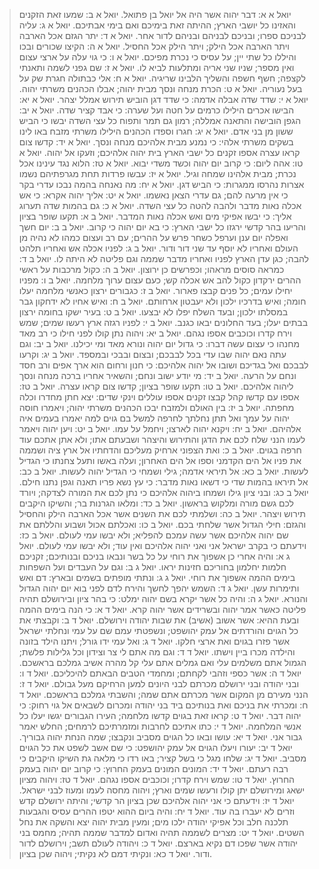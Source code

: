 > יואל א א: דבר יהוה אשר היה אל יואל בן פתואל.
> יואל א ב: שמעו זאת הזקנים והאזינו כל יושבי הארץ; ההיתה זאת בימיכם ואם בימי אבתיכם.
> יואל א ג: עליה לבניכם ספרו; ובניכם לבניהם ובניהם לדור אחר.
> יואל א ד: יתר הגזם אכל הארבה ויתר הארבה אכל הילק; ויתר הילק אכל החסיל.
> יואל א ה: הקיצו שכורים ובכו והיללו כל שתי יין; על עסיס כי נכרת מפיכם.
> יואל א ו: כי גוי עלה על ארצי עצום ואין מספר; שניו שני אריה ומתלעות לביא לו.
> יואל א ז: שם גפני לשמה ותאנתי לקצפה; חשף חשפה והשליך הלבינו שריגיה.
> יואל א ח: אלי כבתולה חגרת שק על בעל נעוריה.
> יואל א ט: הכרת מנחה ונסך מבית יהוה; אבלו הכהנים משרתי יהוה.
> יואל א י: שדד שדה אבלה אדמה:  כי שדד דגן הוביש תירוש אמלל יצהר.
> יואל א יא: הבישו אכרים הילילו כרמים על חטה ועל שערה:  כי אבד קציר שדה.
> יואל א יב: הגפן הובישה והתאנה אמללה; רמון גם תמר ותפוח כל עצי השדה יבשו כי הביש ששון מן בני אדם.
> יואל א יג: חגרו וספדו הכהנים הילילו משרתי מזבח באו לינו בשקים משרתי אלהי:  כי נמנע מבית אלהיכם מנחה ונסך.
> יואל א יד: קדשו צום קראו עצרה אספו זקנים כל ישבי הארץ בית יהוה אלהיכם; וזעקו אל יהוה.
> יואל א טו: אהה ליום:  כי קרוב יום יהוה וכשד משדי יבוא.
> יואל א טז: הלוא נגד עינינו אכל נכרת; מבית אלהינו שמחה וגיל.
> יואל א יז: עבשו פרדות תחת מגרפתיהם נשמו אצרות נהרסו ממגרות:  כי הביש דגן.
> יואל א יח: מה נאנחה בהמה נבכו עדרי בקר כי אין מרעה להם; גם עדרי הצאן נאשמו.
> יואל א יט: אליך יהוה אקרא:  כי אש אכלה נאות מדבר ולהבה להטה כל עצי השדה.
> יואל א כ: גם בהמות שדה תערוג אליך:  כי יבשו אפיקי מים ואש אכלה נאות המדבר.
> יואל ב א: תקעו שופר בציון והריעו בהר קדשי ירגזו כל ישבי הארץ:  כי בא יום יהוה כי קרוב.
> יואל ב ב: יום חשך ואפלה יום ענן וערפל כשחר פרש על ההרים; עם רב ועצום כמהו לא נהיה מן העולם ואחריו לא יוסף עד שני דור ודור.
> יואל ב ג: לפניו אכלה אש ואחריו תלהט להבה; כגן עדן הארץ לפניו ואחריו מדבר שממה וגם פליטה לא היתה לו.
> יואל ב ד: כמראה סוסים מראהו; וכפרשים כן ירוצון.
> יואל ב ה: כקול מרכבות על ראשי ההרים ירקדון כקול להב אש אכלה קש; כעם עצום ערוך מלחמה.
> יואל ב ו: מפניו יחילו עמים; כל פנים קבצו פארור.
> יואל ב ז: כגבורים ירצון כאנשי מלחמה יעלו חומה; ואיש בדרכיו ילכון ולא יעבטון ארחותם.
> יואל ב ח: ואיש אחיו לא ידחקון גבר במסלתו ילכון; ובעד השלח יפלו לא יבצעו.
> יואל ב ט: בעיר ישקו בחומה ירצון בבתים יעלו; בעד החלונים יבאו כגנב.
> יואל ב י: לפניו רגזה ארץ רעשו שמים; שמש וירח קדרו וכוכבים אספו נגהם.
> יואל ב יא: ויהוה נתן קולו לפני חילו כי רב מאד מחנהו כי עצום עשה דברו:  כי גדול יום יהוה ונורא מאד ומי יכילנו.
> יואל ב יב: וגם עתה נאם יהוה שבו עדי בכל לבבכם; ובצום ובבכי ובמספד.
> יואל ב יג: וקרעו לבבכם ואל בגדיכם ושובו אל יהוה אלהיכם:  כי חנון ורחום הוא ארך אפים ורב חסד ונחם על הרעה.
> יואל ב יד: מי יודע ישוב ונחם; והשאיר אחריו ברכה מנחה ונסך ליהוה אלהיכם.
> יואל ב טו: תקעו שופר בציון; קדשו צום קראו עצרה.
> יואל ב טז: אספו עם קדשו קהל קבצו זקנים אספו עוללים וינקי שדים:  יצא חתן מחדרו וכלה מחפתה.
> יואל ב יז: בין האולם ולמזבח יבכו הכהנים משרתי יהוה; ויאמרו חוסה יהוה על עמך ואל תתן נחלתך לחרפה למשל בם גוים למה יאמרו בעמים איה אלהיהם.
> יואל ב יח: ויקנא יהוה לארצו; ויחמל על עמו.
> יואל ב יט: ויען יהוה ויאמר לעמו הנני שלח לכם את הדגן והתירוש והיצהר ושבעתם אתו; ולא אתן אתכם עוד חרפה בגוים.
> יואל ב כ: ואת הצפוני ארחיק מעליכם והדחתיו אל ארץ ציה ושממה את פניו אל הים הקדמני וספו אל הים האחרון; ועלה באשו ותעל צחנתו כי הגדיל לעשות.
> יואל ב כא: אל תיראי אדמה; גילי ושמחי כי הגדיל יהוה לעשות.
> יואל ב כב: אל תיראו בהמות שדי כי דשאו נאות מדבר:  כי עץ נשא פריו תאנה וגפן נתנו חילם.
> יואל ב כג: ובני ציון גילו ושמחו ביהוה אלהיכם כי נתן לכם את המורה לצדקה; ויורד לכם גשם מורה ומלקוש בראשון.
> יואל ב כד: ומלאו הגרנות בר; והשיקו היקבים תירוש ויצהר.
> יואל ב כה: ושלמתי לכם את השנים אשר אכל הארבה הילק והחסיל והגזם:  חילי הגדול אשר שלחתי בכם.
> יואל ב כו: ואכלתם אכול ושבוע והללתם את שם יהוה אלהיכם אשר עשה עמכם להפליא; ולא יבשו עמי לעולם.
> יואל ב כז: וידעתם כי בקרב ישראל אני ואני יהוה אלהיכם ואין עוד; ולא יבשו עמי לעולם.
> יואל ג א: והיה אחרי כן אשפוך את רוחי על כל בשר ונבאו בניכם ובנותיכם; זקניכם חלמות יחלמון בחוריכם חזינות יראו.
> יואל ג ב: וגם על העבדים ועל השפחות בימים ההמה אשפוך את רוחי.
> יואל ג ג: ונתתי מופתים בשמים ובארץ:  דם ואש ותימרות עשן.
> יואל ג ד: השמש יהפך לחשך והירח לדם לפני בוא יום יהוה הגדול והנורא.
> יואל ג ה: והיה כל אשר יקרא בשם יהוה ימלט:  כי בהר ציון ובירושלם תהיה פליטה כאשר אמר יהוה ובשרידים אשר יהוה קרא.
> יואל ד א: כי הנה בימים ההמה ובעת ההיא:  אשר אשוב (אשיב) את שבות יהודה וירושלם.
> יואל ד ב: וקבצתי את כל הגוים והורדתים אל עמק יהושפט; ונשפטתי עמם שם על עמי ונחלתי ישראל אשר פזרו בגוים ואת ארצי חלקו.
> יואל ד ג: ואל עמי ידו גורל; ויתנו הילד בזונה והילדה מכרו ביין וישתו.
> יואל ד ד: וגם מה אתם לי צר וצידון וכל גלילות פלשת; הגמול אתם משלמים עלי ואם גמלים אתם עלי קל מהרה אשיב גמלכם בראשכם.
> יואל ד ה: אשר כספי וזהבי לקחתם; ומחמדי הטבים הבאתם להיכליכם.
> יואל ד ו: ובני יהודה ובני ירושלם מכרתם לבני היונים למען הרחיקם מעל גבולם.
> יואל ד ז: הנני מעירם מן המקום אשר מכרתם אתם שמה; והשבתי גמלכם בראשכם.
> יואל ד ח: ומכרתי את בניכם ואת בנותיכם ביד בני יהודה ומכרום לשבאים אל גוי רחוק:  כי יהוה דבר.
> יואל ד ט: קראו זאת בגוים קדשו מלחמה; העירו הגבורים יגשו יעלו כל אנשי המלחמה.
> יואל ד י: כתו אתיכם לחרבות ומזמרתיכם לרמחים; החלש יאמר גבור אני.
> יואל ד יא: עושו ובאו כל הגוים מסביב ונקבצו; שמה הנחת יהוה גבוריך.
> יואל ד יב: יעורו ויעלו הגוים אל עמק יהושפט:  כי שם אשב לשפט את כל הגוים מסביב.
> יואל ד יג: שלחו מגל כי בשל קציר; באו רדו כי מלאה גת השיקו היקבים כי רבה רעתם.
> יואל ד יד: המונים המונים בעמק החרוץ:  כי קרוב יום יהוה בעמק החרוץ.
> יואל ד טו: שמש וירח קדרו; וכוכבים אספו נגהם.
> יואל ד טז: ויהוה מציון ישאג ומירושלם יתן קולו ורעשו שמים וארץ; ויהוה מחסה לעמו ומעוז לבני ישראל.
> יואל ד יז: וידעתם כי אני יהוה אלהיכם שכן בציון הר קדשי; והיתה ירושלם קדש וזרים לא יעברו בה עוד.
> יואל ד יח: והיה ביום ההוא יטפו ההרים עסיס והגבעות תלכנה חלב וכל אפיקי יהודה ילכו מים; ומעין מבית יהוה יצא והשקה את נחל השטים.
> יואל ד יט: מצרים לשממה תהיה ואדום למדבר שממה תהיה; מחמס בני יהודה אשר שפכו דם נקיא בארצם.
> יואל ד כ: ויהודה לעולם תשב; וירושלם לדור ודור.
> יואל ד כא: ונקיתי דמם לא נקיתי; ויהוה שכן בציון.
